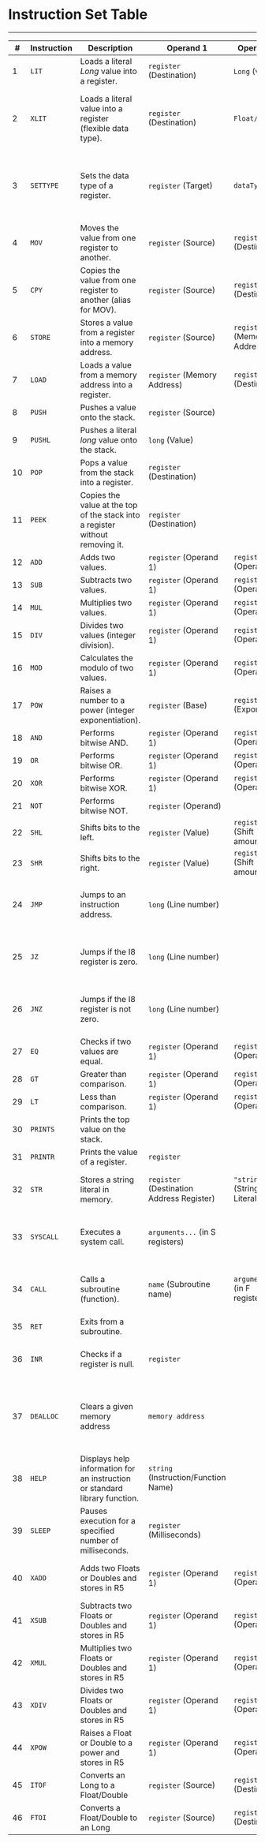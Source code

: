 # Instruction Set Table

-------

| #  | Instruction | Description                                                                   | Operand 1                                 | Operand 2                        | Returns                        | Notes                                                                                                                        |
|----|-------------|-------------------------------------------------------------------------------|-------------------------------------------|----------------------------------|--------------------------------|------------------------------------------------------------------------------------------------------------------------------|
| 1  | `LIT`       | Loads a literal *Long* value into a register.                                 | `register` (Destination)                  | `Long` (value)                   | Destination                    |                                                                                                                              |
| 2  | `XLIT`      | Loads a literal value into a register (flexible data type).                   | `register` (Destination)                  | `Float/Double`                   | Destination                    | Data type is determined at runtime depending on whatever `SETTYPE` declared the `Destination` as                             |
| 3  | `SETTYPE`   | Sets the data type of a register.                                             | `register` (Target)                       | `dataType`                       | -                              | The data types are: Byte, Short, Int, Long, Float, Double. If the current value is to large or to small it will be truncated |
| 4  | `MOV`       | Moves the value from one register to another.                                 | `register` (Source)                       | `register` (Destination)         | Destination                    | This is effectively a copy command                                                                                           |
| 5  | `CPY`       | Copies the value from one register to another (alias for MOV).                | `register` (Source)                       | `register` (Destination)         | Destination                    | Exactly the same as `MOV`                                                                                                    |
| 6  | `STORE`     | Stores a value from a register into a memory address.                         | `register` (Source)                       | `register` (Memory Address)      | -                              | Ensure the destination register holds a valid memory address.                                                                |
| 7  | `LOAD`      | Loads a value from a memory address into a register.                          | `register` (Memory Address)               | `register` (Destination)         | Destination                    | Ensure the source register holds a valid memory address.                                                                     |
| 8  | `PUSH`      | Pushes a value onto the stack.                                                | `register` (Source)                       |                                  | -                              | The stack grows downwards.                                                                                                   |
| 9  | `PUSHL`     | Pushes a literal *long* value onto the stack.                                 | `long`     (Value)                        |                                  | -                              |                                                                                                                              |
| 10 | `POP`       | Pops a value from the stack into a register.                                  | `register` (Destination)                  |                                  | Destination                    | Handles stack underflow.                                                                                                     |
| 11 | `PEEK`      | Copies the value at the top of the stack into a register without removing it. | `register` (Destination)                  |                                  | Destination                    |                                                                                                                              |
| 12 | `ADD`       | Adds two values.                                                              | `register` (Operand 1)                    | `register` (Operand 2)           | `R4`                           |                                                                                                                              |
| 13 | `SUB`       | Subtracts two values.                                                         | `register` (Operand 1)                    | `register` (Operand 2)           | `R4`                           |                                                                                                                              |
| 14 | `MUL`       | Multiplies two values.                                                        | `register` (Operand 1)                    | `register` (Operand 2)           | `R4`                           |                                                                                                                              |
| 15 | `DIV`       | Divides two values (integer division).                                        | `register` (Operand 1)                    | `register` (Operand 2)           | `R4`                           | Throws `ArithmeticException` on division by zero.                                                                            |
| 16 | `MOD`       | Calculates the modulo of two values.                                          | `register` (Operand 1)                    | `register` (Operand 2)           | `R4`                           | Throws `ArithmeticException` on division by zero.                                                                            |
| 17 | `POW`       | Raises a number to a power (integer exponentiation).                          | `register` (Base)                         | `register` (Exponent)            | `R4`                           | Handles potential overflow.                                                                                                  |
| 18 | `AND`       | Performs bitwise AND.                                                         | `register` (Operand 1)                    | `register` (Operand 2)           | `R3`                           |                                                                                                                              |
| 19 | `OR`        | Performs bitwise OR.                                                          | `register` (Operand 1)                    | `register` (Operand 2)           | `R3`                           |                                                                                                                              |
| 20 | `XOR`       | Performs bitwise XOR.                                                         | `register` (Operand 1)                    | `register` (Operand 2)           | `R3`                           |                                                                                                                              |
| 21 | `NOT`       | Performs bitwise NOT.                                                         | `register` (Operand)                      |                                  | `R3`                           |                                                                                                                              |
| 22 | `SHL`       | Shifts bits to the left.                                                      | `register` (Value)                        | `register` (Shift amount)        | `R3`                           |                                                                                                                              |
| 23 | `SHR`       | Shifts bits to the right.                                                     | `register` (Value)                        | `register` (Shift amount)        | `R3`                           |                                                                                                                              |
| 24 | `JMP`       | Jumps to an instruction address.                                              | `long`     (Line number)                  |                                  | -                              | Address is the line number. Runs the line it jumps to as well. Unconditional jump.                                           |
| 25 | `JZ`        | Jumps if the I8 register is zero.                                             | `long`     (Line number)                  |                                  | -                              | Address is the line number. Runs the line it jumps to as well. Conditional jump.                                             |
| 26 | `JNZ`       | Jumps if the I8 register is not zero.                                         | `long`     (Line number)                  |                                  | -                              | Address is the line number. Runs the line it jumps to as well. Conditional jump.                                             |
| 27 | `EQ`        | Checks if two values are equal.                                               | `register` (Operand 1)                    | `register` (Operand 2)           | `I4` (1 if equal, 0 otherwise) |                                                                                                                              |
| 28 | `GT`        | Greater than comparison.                                                      | `register` (Operand 1)                    | `register` (Operand 2)           | `I3` (0 if >, 1 otherwise)     |                                                                                                                              |
| 29 | `LT`        | Less than comparison.                                                         | `register` (Operand 1)                    | `register` (Operand 2)           | `I3` (0 if <, 1 otherwise)     |                                                                                                                              |
| 30 | `PRINTS`    | Prints the top value on the stack.                                            |                                           |                                  | -                              |                                                                                                                              |
| 31 | `PRINTR`    | Prints the value of a register.                                               | `register`                                |                                  | -                              | Prints in decimal.                                                                                                           |
| 32 | `STR`       | Stores a string literal in memory.                                            | `register` (Destination Address Register) | `"string"` (String Literal)      | Destination Address Register   | Memory allocation is automatic. String literal is enclosed in double quotes.                                                 |
| 33 | `SYSCALL`   | Executes a system call.                                                       | `arguments...` (in S registers)           |                                  | `R2`                           | Arguments are in the `S` registers. See the System Call Table.  Results are pushed into `R2`                                 |
| 34 | `CALL`      | Calls a subroutine (function).                                                | `name` (Subroutine name)                  | `arguments...`  (in F registers) | `stack`                        | See "Subroutines" documentation.  Return value (if any) is pushed onto the stack.                                            |
| 35 | `RET`       | Exits from a subroutine.                                                      |                                           |                                  | -                              | See "Subroutines" documentation.                                                                                             |
| 36 | `INR`       | Checks if a register is null.                                                 | `register`                                |                                  | `R6`( 1 if null, 0 if not)     | Null is the default value if nothings ever been written to that value                                                        |
| 37 | `DEALLOC`   | Clears a given memory address                                                 | `memory address`                          |                                  | -                              | Used for memory management of strings after they are no longer needed. It may be useful for other types in the future        |
| 38 | `HELP`      | Displays help information for an instruction or standard library function.    | `string` (Instruction/Function Name)      |                                  | -                              | If function is user defined there is no help                                                                                 |
| 39 | `SLEEP`     | Pauses execution for a specified number of milliseconds.                      | `register` (Milliseconds)                 |                                  | -                              |                                                                                                                              |
| 40 | `XADD`      | Adds two Floats or Doubles and stores in R5                                   | `register` (Operand 1)                    | `register` (Operand 2)           | `R5`                           | `operand 1` and `operand 2` must be the same type (float or double).                                                         |
| 41 | `XSUB`      | Subtracts two Floats or Doubles and stores in R5                              | `register` (Operand 1)                    | `register` (Operand 2)           | `R5`                           | `operand 1` and `operand 2` must be the same type (float or double).                                                         |
| 42 | `XMUL`      | Multiplies two Floats or Doubles and stores in R5                             | `register` (Operand 1)                    | `register` (Operand 2)           | `R5`                           | `operand 1` and `operand 2` must be the same type (float or double).                                                         |
| 43 | `XDIV`      | Divides two Floats or Doubles and stores in R5                                | `register` (Operand 1)                    | `register` (Operand 2)           | `R5`                           | `operand 1` and `operand 2` must be the same type (float or double).                                                         |
| 44 | `XPOW`      | Raises a Float or Double to a power and stores in R5                          | `register` (Operand 1)                    | `register` (Operand 2)           | `R5`                           | `operand 1` and `operand 2` must be the same type (float or double).                                                         |
| 45 | `ITOF`      | Converts an Long to a Float/Double                                            | `register` (Source)                       | `register` (Destination)         | Destination                    |                                                                                                                              |
| 46 | `FTOI`      | Converts a Float/Double to an Long                                            | `register` (Source)                       | `register` (Destination)         | Destination                    |                                                                                                                              |